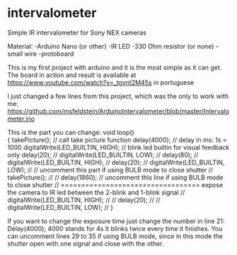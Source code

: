 # intervalometer
Simple IR intervalometer for Sony NEX cameras

Material:
-Arduino Nano (or other)
-IR LED
-330 Ohm resistor (or none)
-small wire
-protoboard

This is my first project with arduino and it is the most simple as it can get.
The board in action and result is available at https://www.youtube.com/watch?v=_tgvnt2M45s in portuguese

I just changed a few lines from this project, which was the only to work with me:
https://github.com/msfeldstein/ArduinoIntervalometer/blob/master/Intervalometer.ino

This is the part you can change:
void loop()                     
{
  takePicture();                      // call take picture function
  delay(4000);                        // delay in ms: 1s = 1000
  digitalWrite(LED_BUILTIN, HIGH);    // blink led builtin for visual feedback only
  delay(20);                          // 
  digitalWrite(LED_BUILTIN, LOW);     // 
  delay(80);                          // 
  digitalWrite(LED_BUILTIN, HIGH);    // 
  delay(20);                          // 
  digitalWrite(LED_BUILTIN, LOW);     // 
  // uncomment this part if using BULB mode to close shutter
    //  takePicture();                      //
    //  delay(1860);                        // uncomment this line if using BULB mode to close shutter
    // ================================== expose the camera to IR led between the 2-blink and 1-blink signal
    //  digitalWrite(LED_BUILTIN, HIGH);    // 
    //  delay(20);                          // 
    //  digitalWrite(LED_BUILTIN, LOW);     // 
}

If you want to change the exposure time just change the number in line 21: Delay(4000); 4000 stands for 4s
It blinks twice every time it finishes.
You can uncomment lines 29 to 35 if using BULB mode, since in this mode the shutter open with one signal and close with the other. 
